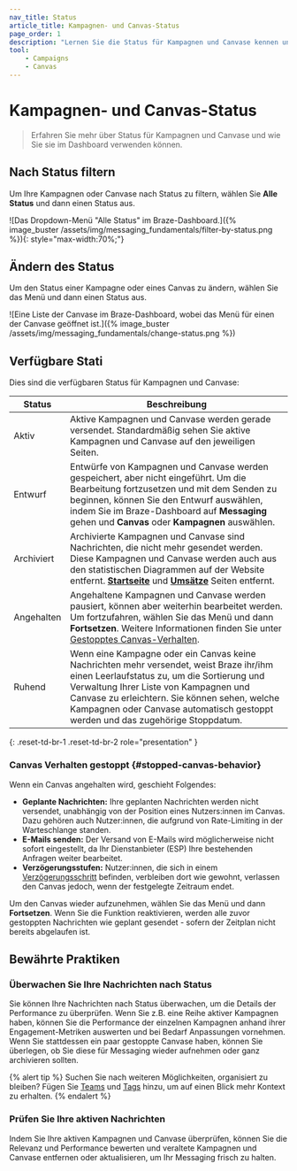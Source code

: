 ```yaml
---
nav_title: Status
article_title: Kampagnen- und Canvas-Status
page_order: 1
description: "Lernen Sie die Status für Kampagnen und Canvase kennen und wie Sie sie im Dashboard verwenden können."
tool:
    - Campaigns
    - Canvas
---
```


# Kampagnen- und Canvas-Status

> Erfahren Sie mehr über Status für Kampagnen und Canvase und wie Sie sie im Dashboard verwenden können.

## Nach Status filtern

Um Ihre Kampagnen oder Canvase nach Status zu filtern, wählen Sie **Alle Status** und dann einen Status aus.

![Das Dropdown-Menü "Alle Status" im Braze-Dashboard.]({% image_buster /assets/img/messaging_fundamentals/filter-by-status.png %}){: style="max-width:70%;"}

## Ändern des Status

Um den Status einer Kampagne oder eines Canvas zu ändern, wählen Sie das Menü <i class="fas fa-ellipsis-vertical"></i> und dann einen Status aus.

![Eine Liste der Canvase im Braze-Dashboard, wobei das Menü für einen der Canvase geöffnet ist.]({% image_buster /assets/img/messaging_fundamentals/change-status.png %})

## Verfügbare Stati

Dies sind die verfügbaren Status für Kampagnen und Canvase:

| Status | Beschreibung |
| --- | --- |
| Aktiv | Aktive Kampagnen und Canvase werden gerade versendet. Standardmäßig sehen Sie aktive Kampagnen und Canvase auf den jeweiligen Seiten. |
| Entwurf | Entwürfe von Kampagnen und Canvase werden gespeichert, aber nicht eingeführt. Um die Bearbeitung fortzusetzen und mit dem Senden zu beginnen, können Sie den Entwurf auswählen, indem Sie im Braze-Dashboard auf **Messaging** gehen und **Canvas** oder **Kampagnen** auswählen. |
| Archiviert | Archivierte Kampagnen und Canvase sind Nachrichten, die nicht mehr gesendet werden. Diese Kampagnen und Canvase werden auch aus den statistischen Diagrammen auf der Website entfernt. [**Startseite**]({{site.baseurl}}/user_guide/analytics/dashboard/home_dashboard) und [**Umsätze**]({{site.baseurl}}/user_guide/analytics/reporting/revenue_report) Seiten entfernt.|
| Angehalten | Angehaltene Kampagnen und Canvase werden pausiert, können aber weiterhin bearbeitet werden. Um fortzufahren, wählen Sie das Menü <i class="fas fa-ellipsis-vertical"></i> und dann **Fortsetzen**. Weitere Informationen finden Sie unter [Gestopptes Canvas-Verhalten](#stopped-canvas-behavior). |
| Ruhend | Wenn eine Kampagne oder ein Canvas keine Nachrichten mehr versendet, weist Braze ihr/ihm einen Leerlaufstatus zu, um die Sortierung und Verwaltung Ihrer Liste von Kampagnen und Canvase zu erleichtern. Sie können sehen, welche Kampagnen oder Canvase automatisch gestoppt werden und das zugehörige Stoppdatum. |
{: .reset-td-br-1 .reset-td-br-2 role="presentation" }

### Canvas Verhalten gestoppt {#stopped-canvas-behavior}

Wenn ein Canvas angehalten wird, geschieht Folgendes:

- **Geplante Nachrichten:** Ihre geplanten Nachrichten werden nicht versendet, unabhängig von der Position eines Nutzers:innen im Canvas. Dazu gehören auch Nutzer:innen, die aufgrund von Rate-Limiting in der Warteschlange standen.
- **E-Mails senden:** Der Versand von E-Mails wird möglicherweise nicht sofort eingestellt, da Ihr Dienstanbieter (ESP) Ihre bestehenden Anfragen weiter bearbeitet.
- **Verzögerungsstufen:** Nutzer:innen, die sich in einem [Verzögerungsschritt]({{site.baseurl}}/user_guide/engagement_tools/canvas/canvas_components/delay_step/) befinden, verbleiben dort wie gewohnt, verlassen den Canvas jedoch, wenn der festgelegte Zeitraum endet.

Um den Canvas wieder aufzunehmen, wählen Sie das Menü <i class="fas fa-ellipsis-vertical"></i> und dann **Fortsetzen**. Wenn Sie die Funktion reaktivieren, werden alle zuvor gestoppten Nachrichten wie geplant gesendet - sofern der Zeitplan nicht bereits abgelaufen ist.

## Bewährte Praktiken

### Überwachen Sie Ihre Nachrichten nach Status

Sie können Ihre Nachrichten nach Status überwachen, um die Details der Performance zu überprüfen. Wenn Sie z.B. eine Reihe aktiver Kampagnen haben, können Sie die Performance der einzelnen Kampagnen anhand ihrer Engagement-Metriken auswerten und bei Bedarf Anpassungen vornehmen. Wenn Sie stattdessen ein paar gestoppte Canvase haben, können Sie überlegen, ob Sie diese für Messaging wieder aufnehmen oder ganz archivieren sollten.

{% alert tip %}
Suchen Sie nach weiteren Möglichkeiten, organisiert zu bleiben? Fügen Sie [Teams]({{site.baseurl}}/user_guide/administrative/app_settings/manage_your_braze_users/teams) und [Tags]({{site.baseurl}}/user_guide/administrative/app_settings/tags) hinzu, um auf einen Blick mehr Kontext zu erhalten.
{% endalert %}

### Prüfen Sie Ihre aktiven Nachrichten

Indem Sie Ihre aktiven Kampagnen und Canvase überprüfen, können Sie die Relevanz und Performance bewerten und veraltete Kampagnen und Canvase entfernen oder aktualisieren, um Ihr Messaging frisch zu halten.
